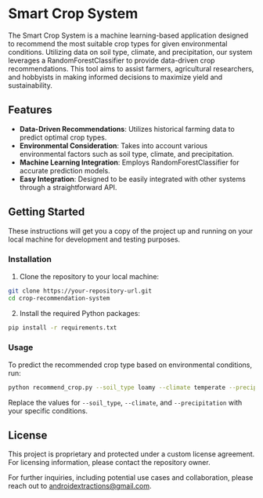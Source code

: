 # Smart Crop System

The Smart Crop  System is a machine learning-based application designed to recommend the most suitable crop types for given environmental conditions.
Utilizing data on soil type, climate, and precipitation, our system leverages a RandomForestClassifier to provide data-driven crop recommendations. 
This tool aims to assist farmers, agricultural researchers, and hobbyists in making informed decisions to maximize yield and sustainability.

## Features

- **Data-Driven Recommendations**: Utilizes historical farming data to predict optimal crop types.
- **Environmental Consideration**: Takes into account various environmental factors such as soil type, climate, and precipitation.
- **Machine Learning Integration**: Employs RandomForestClassifier for accurate prediction models.
- **Easy Integration**: Designed to be easily integrated with other systems through a straightforward API.

## Getting Started

These instructions will get you a copy of the project up and running on your local machine for development and testing purposes.


### Installation

1. Clone the repository to your local machine:

```bash
git clone https://your-repository-url.git
cd crop-recommendation-system
```

2. Install the required Python packages:

```bash
pip install -r requirements.txt
```

### Usage

To predict the recommended crop type based on environmental conditions, run:

```bash
python recommend_crop.py --soil_type loamy --climate temperate --precipitation 500
```

Replace the values for `--soil_type`, `--climate`, and `--precipitation` with your specific conditions.


## License

This project is proprietary and protected under a custom license agreement. For licensing information, please contact the repository owner.

For further inquiries, including potential use cases and collaboration, please reach out to androidextractions@gmail.com.


